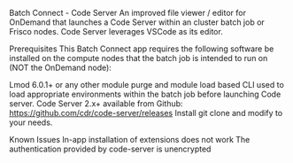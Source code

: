 Batch Connect - Code Server
An improved file viewer / editor for OnDemand that launches a Code Server within an cluster batch job or Frisco nodes. Code Server leverages VSCode as its editor.

Prerequisites
This Batch Connect app requires the following software be installed on the compute nodes that the batch job is intended to run on (NOT the OnDemand node):

Lmod 6.0.1+ or any other module purge and module load <modules> based CLI used to load appropriate environments within the batch job before launching Code server.
Code Server 2.x+ available from Github: https://github.com/cdr/code-server/releases
Install
git clone and modify to your needs.

Known Issues
In-app installation of extensions does not work
The authentication provided by code-server is unencrypted